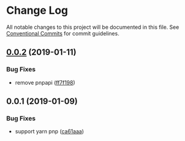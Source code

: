 # Change Log

All notable changes to this project will be documented in this file.
See [Conventional Commits](https://conventionalcommits.org) for commit guidelines.

## [0.0.2](https://github.com/egoist/lazy/compare/@lazy/pnp-webpack-plugin@0.0.1...@lazy/pnp-webpack-plugin@0.0.2) (2019-01-11)

### Bug Fixes

- remove pnpapi ([ff7f198](https://github.com/egoist/lazy/commit/ff7f198))

## 0.0.1 (2019-01-09)

### Bug Fixes

- support yarn pnp ([ca61aaa](https://github.com/egoist/lazy/commit/ca61aaa))
